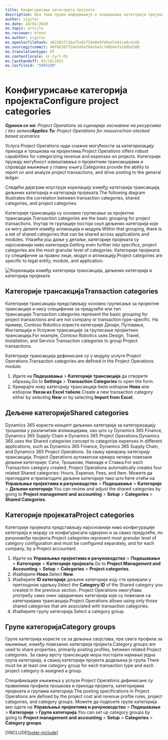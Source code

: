```yaml
---
title: Конфигурисање категорија пројекта
description: Ова тема пружа информације о подешавању категорија пројеката.
author: sigitac
ms.date: 10/01/2020
ms.topic: article
ms.reviewer: kfend
ms.author: sigitac
ms.openlocfilehash: d82302f12ba75a92f2de0e9746ad7e61ce0cdc6b
ms.sourcegitcommit: 40f68387f594180af64a5e5c748b6efa188bd300
ms.translationtype: HT
ms.contentlocale: sr-Cyrl-RS
ms.lasthandoff: 05/10/2021
ms.locfileid: "5995189"
---
```

# <a name="configure-project-categories"></a><span data-ttu-id="21b97-103">Конфигурисање категорија пројекта</span><span class="sxs-lookup"><span data-stu-id="21b97-103">Configure project categories</span></span>

<span data-ttu-id="21b97-104">_**Односи се на:** Project Operations за сценарије засноване на ресурсима / без залиха_</span><span class="sxs-lookup"><span data-stu-id="21b97-104">_**Applies To:** Project Operations for resource/non-stocked based scenarios_</span></span>

<span data-ttu-id="21b97-105">Услуга Project Operations нуди снажне могућности за категоризацију прихода и трошкова на пројектима.</span><span class="sxs-lookup"><span data-stu-id="21b97-105">Project Operations offers robust capabilities for categorizing revenue and expenses on projects.</span></span> <span data-ttu-id="21b97-106">Категорије пружају могућност извештавања о пројектним трансакцијама и спроводе књижење у главну књигу.</span><span class="sxs-lookup"><span data-stu-id="21b97-106">Categories provide the ability to report on and analyze project transactions, and drive posting to the general ledger.</span></span>

<span data-ttu-id="21b97-107">Следећи дијаграм илуструје корелацију између категорија трансакција, дељених категорија и категорија пројеката.</span><span class="sxs-lookup"><span data-stu-id="21b97-107">The following diagram illustrates the correlation between transaction categories, shared categories, and project categories.</span></span> 

<span data-ttu-id="21b97-108">Категорије трансакција су основно груписање за пројектне трансакције.</span><span class="sxs-lookup"><span data-stu-id="21b97-108">Transaction categories are the basic grouping for project transactions.</span></span> <span data-ttu-id="21b97-109">Унутар те групације постоји скуп дељених категорија које се могу делити између апликација и модула.</span><span class="sxs-lookup"><span data-stu-id="21b97-109">Within that grouping, there is a set of shared categories that can be shared across applications and modules.</span></span> <span data-ttu-id="21b97-110">Улазећи још даље у детаље, категорије пројеката су најосновнији ниво категорија.</span><span class="sxs-lookup"><span data-stu-id="21b97-110">Getting even further into specifics, project categories are the most granular level of categories.</span></span> <span data-ttu-id="21b97-111">Категорије пројеката су специфичне за правно лице, модул и апликацију.</span><span class="sxs-lookup"><span data-stu-id="21b97-111">Project categories are specific to legal entity, module, and application.</span></span>

![Корелација између категорија трансакција, дељених категорија и категорија пројеката](media/project-categories.png)

## <a name="transaction-categories"></a><span data-ttu-id="21b97-113">Категорије трансакција</span><span class="sxs-lookup"><span data-stu-id="21b97-113">Transaction categories</span></span>

<span data-ttu-id="21b97-114">Категорије трансакција представљају основно груписање за пројектне трансакције и нису специфичне за предузеће или тип трансакције.</span><span class="sxs-lookup"><span data-stu-id="21b97-114">Transaction categories represent the basic grouping for project transactions and are not company or transaction type-specific.</span></span> <span data-ttu-id="21b97-115">На пример, Contoso Robotics користи категорије Дизајн, Путовање, Инсталација и Услужне трансакције за груписање пројектних трансакција.</span><span class="sxs-lookup"><span data-stu-id="21b97-115">For example, Contoso Robotics uses Design, Travel, Installation, and Service Transaction categories to group Project transactions.</span></span>

<span data-ttu-id="21b97-116">Категорије трансакција дефинисане су у модулу услуге Project Operations.</span><span class="sxs-lookup"><span data-stu-id="21b97-116">Transaction categories are defined in the Project Operations module.</span></span> 
1. <span data-ttu-id="21b97-117">Идите на **Подешавања** \> **Категорије трансакција** да отворите образац.</span><span class="sxs-lookup"><span data-stu-id="21b97-117">Go to **Settings** \> **Transaction Categories** to open the form.</span></span> 
2. <span data-ttu-id="21b97-118">Креирајте нову категорију трансакција било избором **Нова** или избором **Увези из Excel табеле**.</span><span class="sxs-lookup"><span data-stu-id="21b97-118">Create a new transaction category either by selecting **New** or by selecting **Import from Excel**.</span></span>

## <a name="shared-categories"></a><span data-ttu-id="21b97-119">Дељене категорије</span><span class="sxs-lookup"><span data-stu-id="21b97-119">Shared categories</span></span>

<span data-ttu-id="21b97-120">Dynamics 365 користи концепт дељених категорија за категоризацију трошкова у различитим апликацијама, као што су Dynamics 365 Finance, Dynamics 365 Supply Chain и Dynamics 365 Project Operations.</span><span class="sxs-lookup"><span data-stu-id="21b97-120">Dynamics 365 uses the Shared categories concept to categorize expenses in different applications, such as Dynamics 365 Finance, Dynamics 365 Supply Chain, and Dynamics 365 Project Operations.</span></span> <span data-ttu-id="21b97-121">За сваку креирану категорију трансакција, Project Operations аутоматски креира четири повезане дељене категорије: Сати, Трошкови, Накнаде и Ставка.</span><span class="sxs-lookup"><span data-stu-id="21b97-121">For each Transaction category created, Project Operations automatically creates four related Shared categories: Hours, Expense, Fees, and Item.</span></span> <span data-ttu-id="21b97-122">Можете да прегледате и прилагодите дељене категорије тако што ћете отићи на **Управљање пројектима и рачуноводство** \> **Подешавање** \> **Категорије** \> **Дељене категорије**.</span><span class="sxs-lookup"><span data-stu-id="21b97-122">You can review and adjust the shared categories by going to **Project management and accounting** \> **Setup** \> **Categories** \> **Shared Categories**.</span></span>

## <a name="project-categories"></a><span data-ttu-id="21b97-123">Категорије пројеката</span><span class="sxs-lookup"><span data-stu-id="21b97-123">Project categories</span></span>

<span data-ttu-id="21b97-124">Категорије пројеката представљају најосновнији ниво конфигурације категорија и морају се конфигурисати одвојено и за свако предузеће, по рачуновођи пројекта.</span><span class="sxs-lookup"><span data-stu-id="21b97-124">Project categories represent most granular level of category configuration and must be configured separately, and for each company, by a Project accountant.</span></span>

1. <span data-ttu-id="21b97-125">Идите на **Управљање пројектима и рачуноводство** \> **Подешавање** \> **Категорије** \> **Категорије пројеката**.</span><span class="sxs-lookup"><span data-stu-id="21b97-125">Go to **Project Management and Accounting** \> **Setup** \> **Categories** \> **Project categories**.</span></span>
2. <span data-ttu-id="21b97-126">Изаберите **Ново**.</span><span class="sxs-lookup"><span data-stu-id="21b97-126">Select **New**.</span></span>
3. <span data-ttu-id="21b97-127">Изаберите **ID категорије** дељене категорије коју сте креирали у претходном одељку.</span><span class="sxs-lookup"><span data-stu-id="21b97-127">Select the **Category ID** of the Shared category you created in the previous section.</span></span> <span data-ttu-id="21b97-128">Project Operations омогућава употребу само оних заједничких категорија које су повезане са категоријама трансакција.</span><span class="sxs-lookup"><span data-stu-id="21b97-128">Project Operations allows using only those shared categories that are associated with transaction categories.</span></span>
4. <span data-ttu-id="21b97-129">Изаберите групу категорија.</span><span class="sxs-lookup"><span data-stu-id="21b97-129">Select a category group.</span></span>

## <a name="category-groups"></a><span data-ttu-id="21b97-130">Групе категорија</span><span class="sxs-lookup"><span data-stu-id="21b97-130">Category groups</span></span>

<span data-ttu-id="21b97-131">Групе категорија користе се за дељење својстава, пре свега профила за књижење, између повезаних категорија пројекта.</span><span class="sxs-lookup"><span data-stu-id="21b97-131">Category groups are used to share properties, primarily posting profiles, between related Project categories.</span></span> <span data-ttu-id="21b97-132">За сваку врсту трансакције мора постојати најмање једна група категорија, а свакој категорији пројекта додељена је група.</span><span class="sxs-lookup"><span data-stu-id="21b97-132">There must be at least one category group for each transaction type and each project category is assigned a group.</span></span>

<span data-ttu-id="21b97-133">Спецификације књижења у услузи Project Operations дефинисане су правилима профила трошкова и прихода пројекта, категоријама пројеката и групама категорија.</span><span class="sxs-lookup"><span data-stu-id="21b97-133">The posting specifications in Project Operations are defined by the project cost and revenue profile rules, project categories, and category groups.</span></span> <span data-ttu-id="21b97-134">Можете да подесите групе категорија ако одете на **Управљање пројектима и рачуноводство** \> **Подешавање** \> **Категорије** \> **Групе категорија**.</span><span class="sxs-lookup"><span data-stu-id="21b97-134">You can set up category groups by going to **Project management and accounting** \> **Setup** \> **Categories** \> **Category groups**.</span></span>


[!INCLUDE[footer-include](../includes/footer-banner.md)]